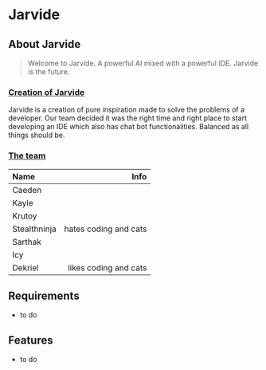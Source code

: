 # Jarvide

## About Jarvide
> Welcome to Jarvide. A powerful AI mixed with a powerful IDE. Jarvide is the future.
<div>
<u>
<h3>  Creation of Jarvide </h3>
</u>
<p> Jarvide is a creation of pure inspiration made to solve the problems of a developer. Our team decided it was the right time and right place to start developing an IDE which also has chat bot functionalities. Balanced as all things should be.</p>
<u><h3> The team </h3></u>

|Name         | Info   |
|:------------|-------:|
| Caeden      |        |
| Kayle       |        |
| Krutoy      |        |
| Stealthninja|hates coding and cats|
| Sarthak     |        |
| Icy         |        |
| Dekriel     |likes coding and cats|

</div>


## Requirements
- to do

## Features
- to do

